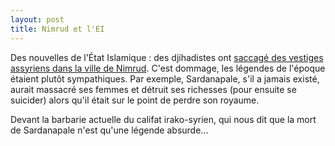 ```yaml
---
layout: post
title: Nimrud et l'EI
---
```

Des nouvelles de l'État Islamique : des djihadistes ont
[saccagé des vestiges assyriens dans la ville de Nimrud](http://fr.euronews.com/2015/03/06/irak-le-site-archeologique-de-nimrud-detruit-par-l-ei/).
C'est dommage, les légendes de l'époque étaient plutôt sympathiques.
Par exemple, Sardanapale, s'il a jamais existé, aurait massacré ses
femmes et détruit ses richesses (pour ensuite se suicider) alors qu'il
était sur le point de perdre son royaume. 

Devant la barbarie actuelle du califat irako-syrien, qui nous dit que
la mort de Sardanapale n'est qu'une légende absurde...
